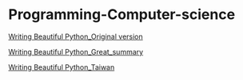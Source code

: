 # Programming-Computer-science

[Writing Beautiful Python_Original version](https://www.python.org/dev/peps/pep-0008/)

[Writing Beautiful Python_Great_summary](https://development.robinwinslow.uk/2014/01/05/summary-of-python-code-style-conventions/)

[Writing Beautiful Python_Taiwan](https://cflin.com/wordpress/603/pep8-python%E7%B7%A8%E7%A2%BC%E8%A6%8F%E7%AF%84%E6%89%8B%E5%86%8)
